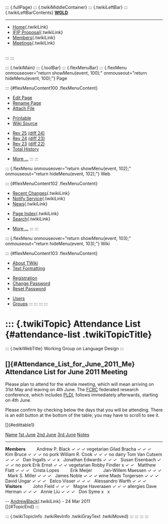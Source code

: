 ::: {.fullPage}
::: {.twikiMiddleContainer}
::: {.twikiLeftBar}
::: {.twikiLeftBarContents}
**[WGLD](http://www.program-transformation.org/view/WGLD/WebHome)**

------------------------------------------------------------------------

-   [Home](WebHome){.twikiLink}
-   [IFIP Proposal](Proposal){.twikiLink}
-   [Members](GroupMembers){.twikiLink}
-   [Meetings](Meetings){.twikiLink}

\
:::
:::

::: {.twikiMain}
::: {.toolBar}
::: {.flexMenuBar}
::: {.flexMenu onmouseover="return showMenu(event, 100);" onmouseout="return hideMenu(event, 100);"}
Page

::: {#flexMenuContent100 .flexMenuContent}
-   [Edit
    Page](http://www.program-transformation.org/edit/WGLD/AttendanceList?t=1536829037)
-   [Rename
    Page](http://www.program-transformation.org/rename/WGLD/AttendanceList)
-   [Attach
    File](http://www.program-transformation.org/attach/WGLD/AttendanceList)

<!-- -->

-   [Printable](http://www.program-transformation.org/view/WGLD/AttendanceList?skin=print.pattern)
-   [Wiki
    Source](http://www.program-transformation.org/view/WGLD/AttendanceList?skin=text&raw=on&contenttype=text/plain)

<!-- -->

-   [Rev
    25](http://www.program-transformation.org/view/WGLD/AttendanceList?rev=1.25)
    [(diff 24)](http://www.program-transformation.org/rdiff/WGLD/AttendanceList?rev1=1.25&rev2=1.24)
-   [Rev
    24](http://www.program-transformation.org/view/WGLD/AttendanceList?rev=1.24)
    [(diff 23)](http://www.program-transformation.org/rdiff/WGLD/AttendanceList?rev1=1.24&rev2=1.23)
-   [Rev
    23](http://www.program-transformation.org/view/WGLD/AttendanceList?rev=1.23)
    [(diff 22)](http://www.program-transformation.org/rdiff/WGLD/AttendanceList?rev1=1.23&rev2=1.22)
-   [Total
    History](http://www.program-transformation.org/rdiff/WGLD/AttendanceList)

<!-- -->

-   [More
    \...](http://www.program-transformation.org/oops/WGLD/AttendanceList?template=oopsmore&param1=1.25&param2=1.25)
:::
:::

::: {.flexMenu onmouseover="return showMenu(event, 102);" onmouseout="return hideMenu(event, 102);"}
Web

::: {#flexMenuContent102 .flexMenuContent}
-   [Recent Changes](WebChanges){.twikiLink}
-   [Notify Service](WebNotify){.twikiLink}
-   [News](WebNews){.twikiLink}

<!-- -->

-   [Page Index](WebIndex){.twikiLink}
-   [Search](WebSearch){.twikiLink}

<!-- -->

-   [More
    \...](http://www.program-transformation.org/oops/WGLD/AttendanceList?template=oopsmore&param1=1.25&param2=1.25)
:::
:::

::: {.flexMenu onmouseover="return showMenu(event, 103);" onmouseout="return hideMenu(event, 103);"}
Wiki

::: {#flexMenuContent103 .flexMenuContent}
-   [About
    TWiki](http://www.program-transformation.org/view/TWiki/WebHome)
-   [Text
    Formatting](http://www.program-transformation.org/view/TWiki/TextFormattingRules)

<!-- -->

-   [Registration](http://www.program-transformation.org/view/TWiki/TWikiRegistration)
-   [Change
    Password](http://www.program-transformation.org/view/TWiki/ChangePassword)
-   [Reset
    Password](http://www.program-transformation.org/view/TWiki/ResetPassword)

<!-- -->

-   [Users](http://www.program-transformation.org/view/Main/TWikiUsers)
-   [Groups](http://www.program-transformation.org/view/Main/TWikiGroups)
:::
:::
:::
:::

::: {.twikiTopic}
Attendance List {#attendance-list .twikiTopicTitle}
===============

::: {.twikiWebTitle}
Working Group on Language Design
:::

[]{#Attendance_List_for_June_2011_Me} Attendance List for June 2011 Meeting
---------------------------------------------------------------------------

Please plan to attend for the whole meeting, which will mean arriving on
31st May and leaving on 4th June. The [FCRC](http://www.acm.org/fcrc/)
federated research conference, which includes
[PLDI](http://pldi11.cs.utah.edu/), follows immediately afterwards,
starting on 4th June.

Please confirm by checking below the days that you will be attending.
There is an edit button at the bottom of the table; you may have to
scroll to see it.

[]{#edittable1}

  [Name](http://www.program-transformation.org/WGLD/AttendanceList?sortcol=0&table=1&up=0#sorted_table "Sort by this column")   [1st June](http://www.program-transformation.org/WGLD/AttendanceList?sortcol=1&table=1&up=0#sorted_table "Sort by this column")   [2nd June](http://www.program-transformation.org/WGLD/AttendanceList?sortcol=2&table=1&up=0#sorted_table "Sort by this column")   [3rd June](http://www.program-transformation.org/WGLD/AttendanceList?sortcol=3&table=1&up=0#sorted_table "Sort by this column")   [Notes](http://www.program-transformation.org/WGLD/AttendanceList?sortcol=4&table=1&up=0#sorted_table "Sort by this column")
  ----------------------------------------------------------------------------------------------------------------------------- --------------------------------------------------------------------------------------------------------------------------------- --------------------------------------------------------------------------------------------------------------------------------- --------------------------------------------------------------------------------------------------------------------------------- ------------------------------------------------------------------------------------------------------------------------------
  **Members**                                                                                                                                                                                                                                                                                                                                                                                                                                                                                                                          
  Andrew P. Black                                                                                                               ✓                                                                                                                                 ✓                                                                                                                                 ✓                                                                                                                                 vegetarian
  Gilad Bracha                                                                                                                  ✓                                                                                                                                 ✓                                                                                                                                 ✓                                                                                                                                  
  Kim Bruce                                                                                                                     ✓                                                                                                                                 ✓                                                                                                                                 ✓                                                                                                                                 no pork
  William R. Cook                                                                                                               ✓                                                                                                                                 ✓                                                                                                                                 ✓                                                                                                                                 no dairy
  Tom Van Cutsem                                                                                                                ✓                                                                                                                                 ✓                                                                                                                                 ✓                                                                                                                                  
  Dan Ingalls                                                                                                                   ✓                                                                                                                                 ✓                                                                                                                                 x                                                                                                                                  
  Jonathan Edwards                                                                                                              ✓                                                                                                                                 ✓                                                                                                                                 ✓                                                                                                                                  
  Susan Eisenbach                                                                                                               ✓                                                                                                                                 ✓                                                                                                                                 ✓                                                                                                                                 no pork
  Erik Ernst                                                                                                                    ✓                                                                                                                                 ✓                                                                                                                                 ✓                                                                                                                                 vegetarian
  Robby Findler                                                                                                                 x                                                                                                                                 ✓                                                                                                                                 ✓                                                                                                                                  
  Matthew Flatt                                                                                                                 ✓                                                                                                                                 ✓                                                                                                                                 ✓                                                                                                                                  
  Crista Lopes                                                                                                                                                                                                                                                                                                                                                                                                                                                                                                                         
  Erik Meijer                                                                                                                                                                                                                                                                                                                                                                                                                                                                                                                          
  Jan-Willem Maessen                                                                                                            ✓                                                                                                                                 ✓                                                                                                                                 ✓                                                                                                                                  
  Mark S. Miller                                                                                                                ✓                                                                                                                                 ✓                                                                                                                                 ✓                                                                                                                                  
  James Noble                                                                                                                   ✓                                                                                                                                 ✓                                                                                                                                 ✓                                                                                                                                 wine
  Mads Torgersen                                                                                                                ✓                                                                                                                                 ✓                                                                                                                                 ✓                                                                                                                                  
  David Ungar                                                                                                                   ✓                                                                                                                                 ✓                                                                                                                                 ✓                                                                                                                                  
  Eelco Visser                                                                                                                  ✓                                                                                                                                 ✓                                                                                                                                 ✓                                                                                                                                  
  Alessandro Warth                                                                                                              ✓                                                                                                                                 ✓                                                                                                                                 ✓                                                                                                                                  
                                                                                                                                                                                                                                                                                                                                                                                                                                                                                                                                       
  **Visitors**                                                                                                                                                                                                                                                                                                                                                                                                                                                                                                                         
  John Field                                                                                                                    ✓                                                                                                                                 ✓                                                                                                                                 ✓                                                                                                                                  
  Magne Haveraaen                                                                                                               ✓                                                                                                                                 ✓                                                                                                                                 ✓                                                                                                                                 allergies
  Dave Herman                                                                                                                   ✓                                                                                                                                 ✓                                                                                                                                 ✓                                                                                                                                  
  Annie Liu                                                                                                                     ✓                                                                                                                                 ✓                                                                                                                                 ✓                                                                                                                                  
  Don Syme                                                                                                                      x                                                                                                                                                                                                                                                                   x                                                                                                                                  

\-- [AndrewBlack](../Main/AndrewBlack){.twikiLink} - 24 Mar 2011\
[]{#TopicEnd}
:::

::: {.twikiTopicInfo .twikiRevInfo .twikiGrayText .twikiMoved}
:::
:::
:::
:::
